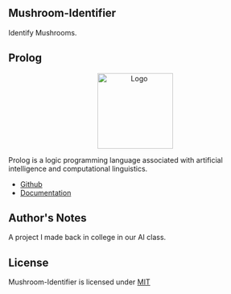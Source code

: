 ## Mushroom-Identifier

Identify Mushrooms.

## Prolog

<p align="center"><img src="https://i.imgur.com/CCcwlYH.png" width="150px" height="auto" alt="Logo"></a></p>

Prolog is a logic programming language associated with artificial intelligence and computational linguistics.

* [Github](https://github.com/SWI-Prolog)
* [Documentation](https://www.swi-prolog.org/pldoc/doc_for?object=manual)

## Author's Notes

A project I made back in college in our AI class.

## License

Mushroom-Identifier is licensed under [MIT](https://choosealicense.com/licenses/mit/)

